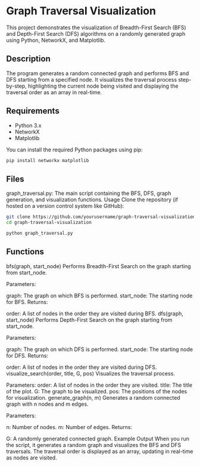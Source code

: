 # Graph Traversal Visualization

This project demonstrates the visualization of Breadth-First Search (BFS) and Depth-First Search (DFS) algorithms on a randomly generated graph using Python, NetworkX, and Matplotlib.

## Description

The program generates a random connected graph and performs BFS and DFS starting from a specified node. It visualizes the traversal process step-by-step, highlighting the current node being visited and displaying the traversal order as an array in real-time.

## Requirements

- Python 3.x
- NetworkX
- Matplotlib

You can install the required Python packages using pip:

```sh
pip install networkx matplotlib
```
## Files
graph_traversal.py: The main script containing the BFS, DFS, graph generation, and visualization functions.
Usage
Clone the repository (if hosted on a version control system like GitHub):

```sh
git clone https://github.com/yourusername/graph-traversal-visualization.git
cd graph-traversal-visualization
```

```sh
python graph_traversal.py
```
## Functions
bfs(graph, start_node)
Performs Breadth-First Search on the graph starting from start_node.

Parameters:

graph: The graph on which BFS is performed.
start_node: The starting node for BFS.
Returns:

order: A list of nodes in the order they are visited during BFS.
dfs(graph, start_node)
Performs Depth-First Search on the graph starting from start_node.

Parameters:

graph: The graph on which DFS is performed.
start_node: The starting node for DFS.
Returns:

order: A list of nodes in the order they are visited during DFS.
visualize_search(order, title, G, pos)
Visualizes the traversal process.

Parameters:
order: A list of nodes in the order they are visited.
title: The title of the plot.
G: The graph to be visualized.
pos: The positions of the nodes for visualization.
generate_graph(n, m)
Generates a random connected graph with n nodes and m edges.

Parameters:

n: Number of nodes.
m: Number of edges.
Returns:

G: A randomly generated connected graph.
Example Output
When you run the script, it generates a random graph and visualizes the BFS and DFS traversals. The traversal order is displayed as an array, updating in real-time as nodes are visited.
